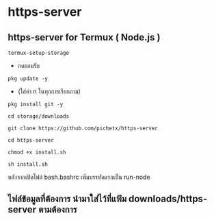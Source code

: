 # https-server
https-server for Termux ( Node.js )
-----------------------------------------------

```
termux-setup-storage
```
* กดยอมรับ
```
pkg update -y
```
* (ใส่ค่า n ในทุกการเรียกถาม)

```
pkg install git -y
```

```
cd storage/downloads
```
```
git clone https://github.com/pichetx/https-server
```
```
cd https-server
```

```
chmod +x install.sh
```
```
sh install.sh
```
หลังจากเปิดไฟล์ bash.bashrc เพิ่มบรรทัดแรกเป็น run-node

ไฟล์ข้อมูลที่ต้องการ นำมาใส่ไว้ที่แฟ้ม downloads/https-server ตามต้องการ
--------------------------------
